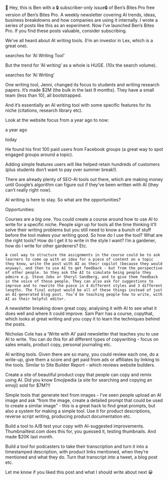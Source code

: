 👋 Hey, this is Ben with a 🔒 subscriber-only issue🔒 of Ben’s Bites Pro free version of Ben’s Bites Pro. A weekly newsletter covering AI trends, ideas, business breakdowns and how companies are using it internally. I wrote a series of posts like this as an experiment. Now I’ve launched Ben’s Bites Pro. If you find these posts valuable, consider subscribing.

We’ve all heard about AI writing tools. (I’m an investor in Lex, which is a great one).

searches for ‘AI Writing Tool’

But the trend for ‘AI writing’ as a whole is HUGE. (10x the search volume).

searches for ‘AI Writing’

One writing tool, Jenni, changed its focus to students and writing research papers. It’s made $2M (the bulk in the last 9 months). They have a small team (less than 10), all bootstrapped.

And it’s essentially an AI writing tool with some specific features for its niche (citations, research library etc).

Look at the website focus from a year ago to now:

a year ago

today

He found his first 100 paid users from Facebook groups (a great way to spot engaged groups around a topic).

Adding simple features users will like helped retain hundreds of customers (plus students don’t want to pay over summer break!).

There are already plenty of SEO-AI tools out there, which are making money until Google’s algorithm can figure out if they’ve been written with AI (they can’t really right now).

AI writing is here to stay. So what are the opportunities?

Opportunities:

Courses are a big one. You could create a course around how to use AI to write for a specific niche. People sign up for tools all the time thinking it’ll solve their writing problems but you still need to know a bunch of stuff before the tool makes your writing good. So how do I use the tool? What are the right tools? How do I get it to write in the style I want? I’m a gardener, how do I write for other gardeners? Etc.

    A cool way to structure the assignments in the course could be to ask learners to come up with an idea for a piece of content on a topic they know, write the post with AI as their copilot (because they would anyway), and then to use AI to get feedback - but from the perspective of other people. So they ask the AI to simulate being people they admire e.g. Steve Jobs or Sheryl Sandberg, and to give them feedback in the voice of those people. They can also ask for suggestions to improve and to rewrite the piece in 4 different styles and 3 different lengths. The final output would be all of these things instead of just an AI-generated blog post. You’d be teaching people how to write, with AI as their helpful editor.

A newsletter breaking down great copy, analysing it with AI to see what it does well and where it could improve. Sam Parr has a course, copythat, which looks at great writing and you copy it to learn the techniques behind the posts.

Nicholas Cole has a ‘Write with AI’ paid newsletter that teaches you to use AI to write. You can do this for all different types of copywriting - focus on sales emails, product copy, personal journaling etc.

AI writing tools. Given there are so many, you could review each one, do a write-up, give them a score and get paid from ads or affiliates by linking to the tools. Similar to Site Builder Report - which reviews website builders.

Create a site of beautiful product copy that people can copy and remix using AI. Did you know Emojipedia (a site for searching and copying an emoji) sold for $7M?!!

Simple tools that generate text from images - I’ve seen people upload an AI image and ask “from the image, create a detailed prompt that could be used to create a similar image” - this is a great hack to find great prompts, but also a system for making a simple tool. Use it for product descriptions, reverse script writing, producing product documentation etc.

Build a tool to A/B test your copy with AI-suggested improvements. Thumbnailtest.com does this for, you guessed it, testing thumbnails. And made $20K last month.

Build a tool for podcasters to take their transcription and turn it into a timestamped description, with product links mentioned, when they’re mentioned and what they do. Turn that transcript into a tweet, a blog post etc.

Let me know if you liked this post and what I should write about next 😀

